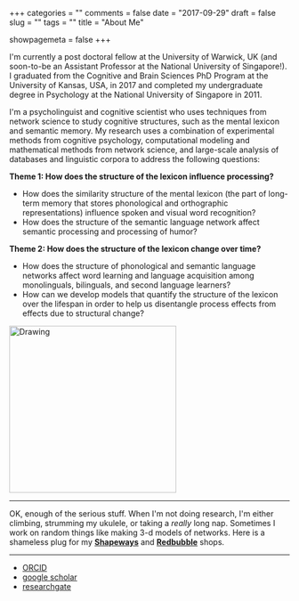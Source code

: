 +++
categories = ""
comments = false
date = "2017-09-29"
draft = false
slug = ""
tags = ""
title = "About Me"

showpagemeta = false
+++

I'm currently a post doctoral fellow at the University of Warwick, UK (and soon-to-be an Assistant Professor at the National University of Singapore!). I graduated from the Cognitive and Brain Sciences PhD Program at the University of Kansas, USA, in 2017 and completed my undergraduate degree in Psychology at the National University of Singapore in 2011. 

I'm a psycholinguist and cognitive scientist who uses techniques from network science to study cognitive structures, such as the mental lexicon and semantic memory. My research uses a combination of experimental methods from cognitive psychology, computational modeling and mathematical methods from network science, and large-scale analysis of databases and linguistic corpora to address the following questions:    

**Theme 1: How does the structure of the lexicon influence processing?**

* How does the similarity structure of the mental lexicon (the part of long-term memory that stores phonological and orthographic representations) influence spoken and visual word recognition? 
* How does the structure of the semantic language network affect semantic processing and processing of humor? 

**Theme 2: How does the structure of the lexicon change over time?**

* How does the structure of phonological and semantic language networks affect word learning and language acquisition among monolinguals, bilinguals, and second language learners? 
* How can we develop models that quantify the structure of the lexicon over the lifespan in order to help us disentangle process effects from effects due to structural change? 

<img src="/img/this_one.png" alt="Drawing" style="width: 300px;"/>  

***

OK, enough of the serious stuff. When I'm not doing research, I'm either climbing, strumming my ukulele, or taking a _really_ long nap. Sometimes I work on random things like making 3-d models of networks. Here is a shameless plug for my **[Shapeways](https://www.shapeways.com/shops/csqsiew)** and **[Redbubble](https://www.redbubble.com/people/csqsiew)** shops.   

***

* [ORCID](http://orcid.org/0000-0003-3384-7374)
* [google scholar](https://scholar.google.com/citations?user=CviKcyUAAAAJ&hl=en&oi=ao)
* [researchgate](https://www.researchgate.net/profile/Cynthia_Siew)
